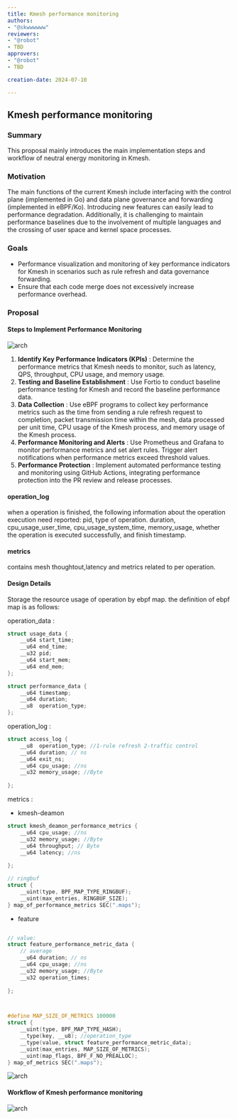 ```yaml
---
title: Kmesh performance monitoring
authors:
- "@skwwwwww"
reviewers:
- "@robot"
- TBD
approvers:
- "@robot"
- TBD

creation-date: 2024-07-10

---
```


## Kmesh performance monitoring

### Summary

This proposal mainly introduces the main implementation steps and workflow of neutral energy monitoring in Kmesh.

### Motivation

The main functions of the current Kmesh include interfacing with the control plane (implemented in Go) and data plane governance and forwarding (implemented in eBPF/Ko). Introducing new features can easily lead to performance degradation. Additionally, it is challenging to maintain performance baselines due to the involvement of multiple languages and the crossing of user space and kernel space processes.

### Goals

- Performance visualization and monitoring of key performance indicators for Kmesh in scenarios such as rule refresh and data governance forwarding.
- Ensure that each code merge does not excessively increase performance overhead.

### Proposal

#### Steps to Implement Performance Monitoring

![arch](./pics/performance_monitoring_implement_step.png)

1. **Identify Key Performance Indicators (KPIs)** : Determine the performance metrics that Kmesh needs to monitor, such as latency, QPS, throughput, CPU usage, and memory usage.
2. **Testing and Baseline Establishment** : Use Fortio to conduct baseline performance testing for Kmesh and record the baseline performance data.
3. **Data Collection** : Use eBPF programs to collect key performance metrics such as the time from sending a rule refresh request to completion, packet transmission time within the mesh, data processed per unit time, CPU usage of the Kmesh process, and memory usage of the Kmesh process.
4. **Performance Monitoring and Alerts** : Use Prometheus and Grafana to monitor performance metrics and set alert rules. Trigger alert notifications when performance metrics exceed threshold values.
5. **Performance Protection** : Implement automated performance testing and monitoring using GitHub Actions, integrating performance protection into the PR review and release processes.


#### operation_log

when a operation is finished, the following information about the operation execution need reported: pid, type of operation. duration, cpu_usage_user_time, cpu_usage_system_time, memory_usage,  whether the operation is executed successfully, and finish timestamp.

#### metrics

contains mesh thoughtout,latency and metrics related to per operation.

#### Design Details

Storage the resource usage of operation by ebpf map. the definition of ebpf map is as follows:

operation_data :

```c
struct usage_data {
    __u64 start_time;
    __u64 end_time;
    __u32 pid;
    __u64 start_mem;
    __u64 end_mem;
};
```

```c
struct performance_data {
    __u64 timestamp;     
    __u64 duration;      
    __u8  operation_type;      
};
```

operation_log :

```c
struct access_log {
    __u8  operation_type; //1-rule refresh 2-traffic control
    __u64 duration; // ns
    __u64 exit_ns; 
    __u64 cpu_usage; //ns
    __u32 memory_usage; //Byte
    
};
```

metrics :

- kmesh-deamon

```c
struct kmesh_deamon_performance_metrics {
    __u64 cpu_usage; //ns
    __u32 memory_usage; //Byte
    __u64 throughput; // Byte
    __u64 latency; //ns 
    
};

// ringbuf
struct {
    __uint(type, BPF_MAP_TYPE_RINGBUF);
    __uint(max_entries, RINGBUF_SIZE);
} map_of_performance_metrics SEC(".maps");
```



- feature

```c

// value:
struct feature_performance_metric_data {
    // average
    __u64 duration; // ns
    __u64 cpu_usage; //ns
    __u32 memory_usage; //Byte
    __u32 operation_times;
    
};



#define MAP_SIZE_OF_METRICS 100000
struct {
    __uint(type, BPF_MAP_TYPE_HASH);
    __type(key, __u8); //operation_type
    __type(value, struct feature_performance_metric_data);
    __uint(max_entries, MAP_SIZE_OF_METRICS);
    __uint(map_flags, BPF_F_NO_PREALLOC);
} map_of_metrics SEC(".maps");
```
![arch](./pics/performance_metrics.png)

#### Workflow of Kmesh performance monitoring

![arch](./pics/performance_monitoring_workflow.png)


